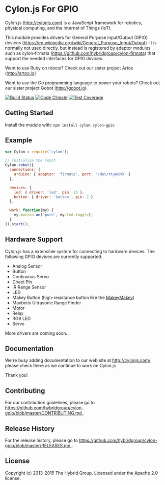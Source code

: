 # Cylon.js For GPIO

Cylon.js (http://cylonjs.com) is a JavaScript framework for robotics, physical computing, and the Internet of Things (IoT).

This module provides drivers for General Purpose Input/Output (GPIO) devices (https://en.wikipedia.org/wiki/General_Purpose_Input/Output). It is normally not used directly, but instead is registered by adaptor modules such as cylon-firmata (https://github.com/hybridgroup/cylon-firmata) that support the needed interfaces for GPIO devices.

Want to use Ruby on robots? Check out our sister project Artoo (http://artoo.io)

Want to use the Go programming language to power your robots? Check out our sister project Gobot (http://gobot.io).

[![Build Status](https://secure.travis-ci.org/hybridgroup/cylon-gpio.png?branch=master)](http://travis-ci.org/hybridgroup/cylon-gpio) [![Code Climate](https://codeclimate.com/github/hybridgroup/cylon-gpio/badges/gpa.svg)](https://codeclimate.com/github/hybridgroup/cylon-gpio) [![Test Coverage](https://codeclimate.com/github/hybridgroup/cylon-gpio/badges/coverage.svg)](https://codeclimate.com/github/hybridgroup/cylon-gpio)

## Getting Started
Install the module with: `npm install cylon cylon-gpio`

## Example

```javascript
var Cylon = require('cylon');

// Initialize the robot
Cylon.robot({
  connections: {
    arduino: { adaptor: 'firmata', port: '/dev/ttyACM0' }
  },

  devices: {
    led: { driver: 'led', pin: 13 },
    button: { driver: 'button', pin: 2 }
  },

  work: function(my) {
    my.button.on('push', my.led.toggle);
  }
}).start();
```

## Hardware Support
Cylon.js has a extensible system for connecting to hardware devices. The following GPIO devices are currently supported:

  - Analog Sensor
  - Button
  - Continuous Servo
  - Direct Pin
  - IR Range Sensor
  - LED
  - Makey Button (high-resistance button like the [MakeyMakey](http://www.makeymakey.com/))
  - Maxbotix Ultrasonic Range Finder
  - Motor
  - Relay
  - RGB LED
  - Servo

More drivers are coming soon...

## Documentation
We're busy adding documentation to our web site at http://cylonjs.com/ please check there as we continue to work on Cylon.js

Thank you!

## Contributing

For our contribution guidelines, please go to [https://github.com/hybridgroup/cylon-gpio/blob/master/CONTRIBUTING.md
](https://github.com/hybridgroup/cylon/blob/master/CONTRIBUTING.md
).

## Release History

For the release history, please go to [https://github.com/hybridgroup/cylon-gpio/blob/master/RELEASES.md
](https://github.com/hybridgroup/cylon-gpio/blob/master/RELEASES.md
).

## License
Copyright (c) 2013-2015 The Hybrid Group. Licensed under the Apache 2.0 license.
